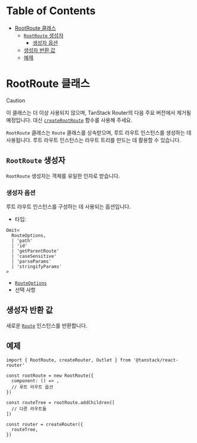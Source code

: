 # Table of Contents

- [RootRoute 클래스](#rootroute-클래스)
  - [`RootRoute` 생성자](#rootroute-생성자)
    - [생성자 옵션](#생성자-옵션)
  - [생성자 반환 값](#생성자-반환-값)
  - [예제](#예제)

# RootRoute 클래스

> [!CAUTION]
> 이 클래스는 더 이상 사용되지 않으며, TanStack Router의 다음 주요 버전에서 제거될 예정입니다.
> 대신 [`createRootRoute`](./createRootRouteFunction.md) 함수를 사용해 주세요.

`RootRoute` 클래스는 `Route` 클래스를 상속받으며, 루트 라우트 인스턴스를 생성하는 데 사용됩니다. 루트 라우트 인스턴스는 라우트 트리를 만드는 데 활용할 수 있습니다.


## `RootRoute` 생성자

`RootRoute` 생성자는 객체를 유일한 인자로 받습니다.


### 생성자 옵션

루트 라우트 인스턴스를 구성하는 데 사용되는 옵션입니다.

- 타입:

```tsx
Omit<
  RouteOptions,
  | 'path'
  | 'id'
  | 'getParentRoute'
  | 'caseSensitive'
  | 'parseParams'
  | 'stringifyParams'
>
```

- [`RouteOptions`](./RouteOptionsType.md)
- 선택 사항


## 생성자 반환 값

새로운 [`Route`](./RouteType.md) 인스턴스를 반환합니다.


## 예제

```tsx
import { RootRoute, createRouter, Outlet } from '@tanstack/react-router'

const rootRoute = new RootRoute({
  component: () => ,
  // 루트 라우트 옵션
})

const routeTree = rootRoute.addChildren([
  // 다른 라우트들
])

const router = createRouter({
  routeTree,
})
```


